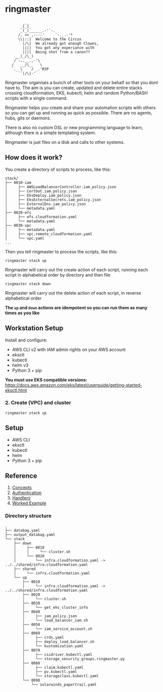 # ringmaster
```
         _
       _[_]_
       _(_)______.-'`-.
      /, >< ,----'     `-._.-'*
      \\|::|  Welcome to the Circus
        |/\|  We already got enough Clowns,
        ||||  You got any experiance with
        ||||  Being shot from a canon??
     __(_/\_)
    /`-..__.,-'\
   /   __/\__   \
   `._ \    / _.'MJP
      ``|/\|-'
```

Ringmaster organises a bunch of other tools on your behalf so that you dont
have to. The aim is you can create, updated and delete entire stacks crossing
cloudformation, EKS, kubectl, helm and random Python/BASH scripts with a single
command.

Ringmaster helps you create and share your automation scripts with others so
you can get up and running as quick as possible. There are no agents, hubs, 
gits or daemons. 

There is also no custom DSL or new programming language to learn, although
there is a simple templating system.

Ringmaster is just files on a disk and calls to other systems.

## How does it work?

You create a directory of scripts to process, like this:

```
stack/
├── 0010-iam
│     ├── AWSLoadBalancerController.iam_policy.json
│     ├── Certbot.iam_policy.json
│     ├── EksDeploy.iam_policy.json
│     ├── EksExternalSecrets.iam_policy.json
│     ├── ExternalDns.iam_policy.json
│     └── metadata.yaml
├── 0020-efs
│     ├── efs.cloudformation.yaml
│     └── metadata.yaml
├── 0030-vpc
│     ├── metadata.yaml
│     ├── vpc.remote_cloudformation.yaml
│     └── vpc.yaml
...
```

Then you tell ringmaster to process the scripts, like this:

`ringmaster stack up`

Ringmaster will carry out the create action of each script, running each 
script in alphabetical order by directory and then file

`ringmaster stack down`

Ringmaster will carry out the delete action of each script, in reverse
alphabetical order

**The `up` and `down` actions are idempotent so you can run them as many times
as you like**

## Workstation Setup

Install and configure:
* AWS CLI v2 with IAM admin rights on your AWS account
* eksctl
* kubectl
* helm v3
* Python 3 + pip

**You must use EKS compatible versions:** 
https://docs.aws.amazon.com/eks/latest/userguide/getting-started-eksctl.html 


### 2. Create (VPC) and cluster

```shell
ringmaster stack up
```

## Setup
* AWS CLI
* eksctl
* kubectl
* helm
* Python 3 + pip



## Reference

1. [Concepts](doc/concepts.md)
2. [Authentication](doc/authentication.md)
3. [Handlers](doc/handlers.md)
4. [Worked Example](doc/worked_example.md)




 


### Directory structure

```
.
├── databag.yaml
├── output_databag.yaml
└── stack
    ├── down
    │     ├── 0010
    │     │     └── cluster.sh
    │     └── 0020
    │         └── infra.cloudformation.yaml -> ../../shared/infra.cloudformation.yaml
    ├── shared
    │     └── infra.cloudformation.yaml
    └── up
        ├── 0010
        │     └── infra.cloudformation.yaml -> ../../shared/infra.cloudformation.yaml
        ├── 0020
        │     └── cluster.sh
        ├── 0030
        │     └── get_eks_cluster_info
        ├── 0040
        │     ├── iam_policy.json
        │     └── load_balancer_iam.sh
        ├── 0050
        │     └── iam_service_account.sh
        ├── 0060
        │     ├── crds.yaml
        │     ├── deploy_load_balancer.sh
        │     └── kustomization.yaml
        ├── 0070
        │     ├── csidriver.kubectl.yaml
        │     └── storage_security_groups.ringmaster.py
        ├── 0080
        │     ├── claim.kubectl.yaml
        │     ├── pv.kubectl.yaml
        │     └── storageclass.kubectl.yaml
        └── 0090
            └── solarwinds_papertrail.yaml

```


